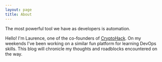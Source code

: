 ```yaml
---
layout: page
title: About
---
```


<p class="message">
    The most powerful tool we have as developers is automation.
</p>

Hello! I'm Laurence, one of the co-founders of [CryptoHack](https://cryptohack.org/). On my weekends I've been working on a similar fun platform for learning DevOps skills. This blog will chronicle my thoughts and roadblocks encountered on the way.

